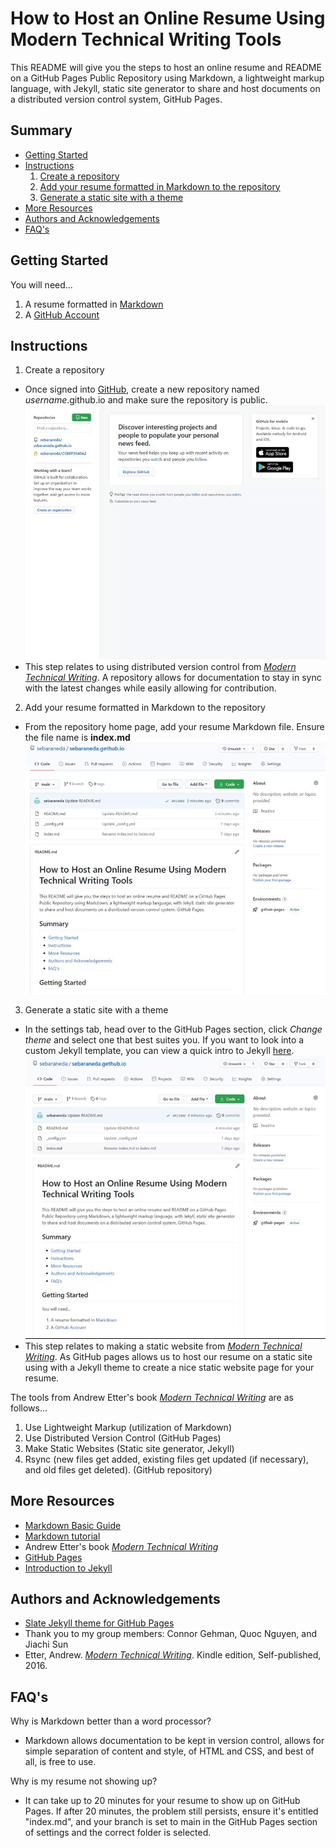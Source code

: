 # How to Host an Online Resume Using Modern Technical Writing Tools

This README will give you the steps to host an online resume and README on a GitHub Pages Public Repository using Markdown, a lightweight markup language, with Jekyll, static site generator to share and host documents on a distributed version control system, GitHub Pages.

## Summary

  - [Getting Started](#getting-started)
  - [Instructions](#instructions)
      1. [Create a repository](#create-a-repository)
      2. [Add your resume formatted in Markdown to the repository](#add-your-resume-formatted-in-markdown-to-the-repository)
      3. [Generate a static site with a theme](#generate-a-static-site-with-a-theme)
  - [More Resources](#more-resources)
  - [Authors and Acknowledgements](#authors-and-acknowledgements)
  - [FAQ's](#FAQ's)

## Getting Started
You will need... 
1. A resume formatted in [Markdown](https://www.markdownguide.org/basic-syntax)
2. A [GitHub Account](https://github.com/join)

## Instructions

1. Create a repository
 - Once signed into [GitHub](https://github.com/), create a new repository named _username_.github.io and make sure the repository is public.
  ![](https://github.com/sebaraneda/sebaraneda.gethub.io/blob/main/Step%201.gif)
 - This step relates to using distributed version control from _[Modern Technical Writing][1]_. A repository allows for documentation to stay in sync with the latest changes while easily allowing for contribution.

2. Add your resume formatted in Markdown to the repository
 - From the repository home page, add your resume Markdown file. Ensure the file name is **index.md**
   ![](https://github.com/sebaraneda/sebaraneda.gethub.io/blob/main/Step%202.gif)
3. Generate a static site with a theme
- In the settings tab, head over to the GitHub Pages section, click _Change theme_ and select one that best suites you. If you want to look into a custom Jekyll template, you can view a quick intro to Jekyll [here](https://www.mikedane.com/static-site-generators/jekyll/).
  ![](https://github.com/sebaraneda/sebaraneda.gethub.io/blob/main/Step%203.gif)
- This step relates to making a static website from _[Modern Technical Writing][1]_. As GitHub pages allows us to host our resume on a static site using with a Jekyll theme to create a nice static website page for your resume.

The tools from Andrew Etter's book _[Modern Technical Writing][1]_ are as follows...

 1. Use Lightweight Markup (utilization of Markdown)
 2. Use Distributed Version Control (GitHub Pages)
 3. Make Static Websites (Static site generator, Jekyll)
 4. Rsync (new files get added, existing files get updated (if necessary), and old files get deleted). (GitHub repository)

[1]: <https://www.amazon.ca/Modern-Technical-Writing-Introduction-Documentation-ebook/dp/B01A2QL9SS> "Etter, Andrew. Modern Technical Writing. Kindle edition, Self-published, 2016."

## More Resources
 - [Markdown Basic Guide](https://www.markdownguide.org/basic-syntax)
 - [Markdown tutorial](https://www.markdowntutorial.com/)
 - Andrew Etter's book _[Modern Technical Writing](https://www.amazon.ca/Modern-Technical-Writing-Introduction-Documentation-ebook/dp/B01A2QL9SS)_
 - [GitHub Pages](https://pages.github.com/)
 - [Introduction to Jekyll](https://www.mikedane.com/static-site-generators/jekyll/)

## Authors and Acknowledgements
  - [Slate Jekyll theme for GitHub Pages](https://github.com/pages-themes/slate)
  - Thank you to my group members: Connor Gehman, Quoc Nguyen, and Jiachi Sun
  - Etter, Andrew. _[Modern Technical Writing](https://www.amazon.ca/Modern-Technical-Writing-Introduction-Documentation-ebook/dp/B01A2QL9SS)_. Kindle edition, Self-published, 2016.

## FAQ's
Why is Markdown better than a word processor?
 - Markdown allows documentation to be kept in version control, allows for simple separation of content and style, of HTML and CSS, and best of all, is free to use.

Why is my resume not showing up?
 - It can take up to 20 minutes for your resume to show up on GitHub Pages. If after 20 minutes, the problem still persists, ensure it's entitled "index.md", and your branch is set to main in the GitHub Pages section of settings and the correct folder is selected.
